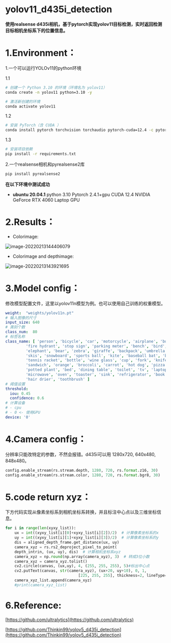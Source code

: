 # yolov11_d435i_detection
**使用realsense d435i相机，基于pytorch实现yolov11目标检测，实时返回检测目标相机坐标系下的位置信息。**

# 1.Environment：

1.一个可以运行YOLOv11的python环境

1.1
```bash
# 创建一个 Python 3.10 的环境（环境名为 yolov11）
conda create -n yolov11 python=3.10 -y
```
```bash
# 激活新创建的环境
conda activate yolov11
```

1.2
```bash
# 安装 PyTorch（含 CUDA ）
conda install pytorch torchvision torchaudio pytorch-cuda=12.4 -c pytorch -c nvidia -y
```

1.3
```bash
# 安装项目依赖
pip install -r requirements.txt
```

2.一个realsense相机和pyrealsense2库

```bash
pip install pyrealsense2
```

**在以下环境中测试成功**

- **ubuntu 20.04.1** python 3.10 Pytorch 2.4.1+gpu CUDA 12.4 NVIDIA GeForce RTX 4060 Laptop GPU

# 2.Results：

- Colorimage:

![image-20220213144406079](https://github.com/Thinkin99/yolov5_d435i_detection/blob/main/image/image-20220213144406079.png)

- Colorimage and depthimage:

![image-20220213143921695](https://github.com/Thinkin99/yolov5_d435i_detection/blob/main/image/image-20220213143921695.png)

# 3.Model config：

修改模型配置文件，这里以yolov11n模型为例。也可以使用自己训练的权重模型。

```yaml
weight:  "weights/yolov11n.pt"
# 输入图像的尺寸
input_size: 640
# 类别个数
class_num:  80
# 标签名称
class_name: [ 'person', 'bicycle', 'car', 'motorcycle', 'airplane', 'bus', 'train', 'truck', 'boat', 'traffic light',
         'fire hydrant', 'stop sign', 'parking meter', 'bench', 'bird', 'cat', 'dog', 'horse', 'sheep', 'cow',
         'elephant', 'bear', 'zebra', 'giraffe', 'backpack', 'umbrella', 'handbag', 'tie', 'suitcase', 'frisbee',
         'skis', 'snowboard', 'sports ball', 'kite', 'baseball bat', 'baseball glove', 'skateboard', 'surfboard',
         'tennis racket', 'bottle', 'wine glass', 'cup', 'fork', 'knife', 'spoon', 'bowl', 'banana', 'apple',
         'sandwich', 'orange', 'broccoli', 'carrot', 'hot dog', 'pizza', 'donut', 'cake', 'chair', 'couch',
         'potted plant', 'bed', 'dining table', 'toilet', 'tv', 'laptop', 'mouse', 'remote', 'keyboard', 'cell phone',
         'microwave', 'oven', 'toaster', 'sink', 'refrigerator', 'book', 'clock', 'vase', 'scissors', 'teddy bear',
         'hair drier', 'toothbrush' ]
# 阈值设置
threshold:
  iou: 0.45
  confidence: 0.6
# 计算设备
# - cpu
# - 0 <- 使用GPU
device: '0'
```

# 4.Camera config：

分辨率只能改特定的参数，不然会报错。d435i可以用 1280x720, 640x480, 848x480。

```python
config.enable_stream(rs.stream.depth, 1280, 720, rs.format.z16, 30)
config.enable_stream(rs.stream.color, 1280, 720, rs.format.bgr8, 30)
```
# 5.code return xyz：
下方代码实现从像素坐标系到相机坐标系转换，并且标注中心点以及三维坐标信息。
```python
for i in range(len(xyxy_list)):
    ux = int((xyxy_list[i][0]+xyxy_list[i][2])/2)  # 计算像素坐标系的x
    uy = int((xyxy_list[i][1]+xyxy_list[i][3])/2)  # 计算像素坐标系的y
    dis = aligned_depth_frame.get_distance(ux, uy)  
    camera_xyz = rs.rs2_deproject_pixel_to_point(
    depth_intrin, (ux, uy), dis)  # 计算相机坐标系xyz
    camera_xyz = np.round(np.array(camera_xyz), 3)  # 转成3位小数
    camera_xyz = camera_xyz.tolist()
    cv2.circle(canvas, (ux,uy), 4, (255, 255, 255), 5)#标出中心点
    cv2.putText(canvas, str(camera_xyz), (ux+20, uy+10), 0, 1,
                                [225, 255, 255], thickness=2, lineType=cv2.LINE_AA)#标出坐标
    camera_xyz_list.append(camera_xyz)
    #print(camera_xyz_list)
```
# 6.Reference:

[https://github.com/ultralytics](https://github.com/ultralytics)

[https://github.com/Thinkin99/yolov5_d435i_detection](https://github.com/Thinkin99/yolov5_d435i_detection)
